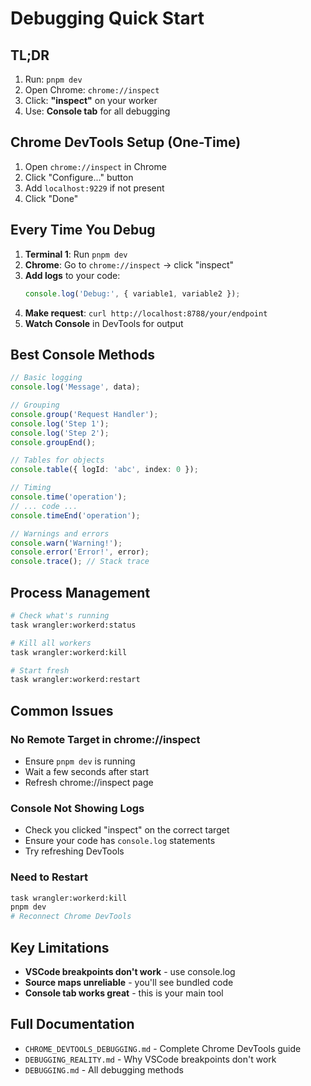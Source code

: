 # Debugging Quick Start

## TL;DR

1. Run: `pnpm dev`
2. Open Chrome: `chrome://inspect`
3. Click: **"inspect"** on your worker
4. Use: **Console tab** for all debugging

## Chrome DevTools Setup (One-Time)

1. Open `chrome://inspect` in Chrome
2. Click "Configure..." button
3. Add `localhost:9229` if not present
4. Click "Done"

## Every Time You Debug

1. **Terminal 1**: Run `pnpm dev`
2. **Chrome**: Go to `chrome://inspect` → click "inspect"
3. **Add logs** to your code:
   ```typescript
   console.log('Debug:', { variable1, variable2 });
   ```
4. **Make request**: `curl http://localhost:8788/your/endpoint`
5. **Watch Console** in DevTools for output

## Best Console Methods

```typescript
// Basic logging
console.log('Message', data);

// Grouping
console.group('Request Handler');
console.log('Step 1');
console.log('Step 2');
console.groupEnd();

// Tables for objects
console.table({ logId: 'abc', index: 0 });

// Timing
console.time('operation');
// ... code ...
console.timeEnd('operation');

// Warnings and errors
console.warn('Warning!');
console.error('Error!', error);
console.trace(); // Stack trace
```

## Process Management

```bash
# Check what's running
task wrangler:workerd:status

# Kill all workers
task wrangler:workerd:kill

# Start fresh
task wrangler:workerd:restart
```

## Common Issues

### No Remote Target in chrome://inspect
- Ensure `pnpm dev` is running
- Wait a few seconds after start
- Refresh chrome://inspect page

### Console Not Showing Logs
- Check you clicked "inspect" on the correct target
- Ensure your code has `console.log` statements
- Try refreshing DevTools

### Need to Restart
```bash
task wrangler:workerd:kill
pnpm dev
# Reconnect Chrome DevTools
```

## Key Limitations

- **VSCode breakpoints don't work** - use console.log
- **Source maps unreliable** - you'll see bundled code
- **Console tab works great** - this is your main tool

## Full Documentation

- `CHROME_DEVTOOLS_DEBUGGING.md` - Complete Chrome DevTools guide
- `DEBUGGING_REALITY.md` - Why VSCode breakpoints don't work
- `DEBUGGING.md` - All debugging methods